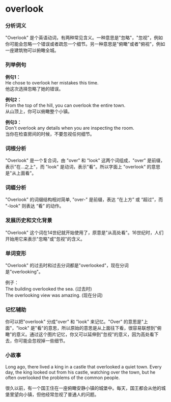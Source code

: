 # overlook

### 分析词义

  

"Overlook" 是个英语动词，有两种常见含义。一种意思是"忽略"，"忽视"，例如你可能会忽略一个错误或者疏忽一个细节。另一种意思是"俯瞰"或者"俯视"，例如一座建筑物可以俯瞰全城。

  

### 列举例句

  

**例句1：**  
He chose to overlook her mistakes this time.  
他这次选择忽略了她的错误。

  

**例句2：**  
From the top of the hill, you can overlook the entire town.  
从山顶上，你可以俯瞰整个小镇。

  

**例句3：**  
Don't overlook any details when you are inspecting the room.  
当你在检查房间的时候，不要忽视任何细节。

  

### 词根分析

  

"Overlook" 是一个复合词，由 "over" 和 "look" 这两个词组成，"over" 是前缀，表示"在...之上"，而 "look" 是动词，表示"看"。所以字面上 "overlook" 的意思是"从上面看"。

  

### 词缀分析

  

"Overlook" 的词缀结构相对简单, "over-" 是前缀，表达 “在上方” 或 “超过”，而 "-look" 则表达 “看” 的动作。

  

### 发展历史和文化背景

  

"Overlook" 这个词在14世纪就开始使用了，原意是"从高处看"。16世纪时，人们开始用它来表示"忽略"或"忽视"的含义。

  

### 单词变形

  

"Overlook" 的过去时和过去分词都是"overlooked"，现在分词是"overlooking"。

  

例子：  
The building overlooked the sea. (过去时)  
The overlooking view was amazing. (现在分词)

  

### 记忆辅助

  

你可以把"overlook" 分成"over" 和 "look" 来记忆。"Over" 的意思是"上面"，"look" 是"看"的意思，所以原始的意思是从上面往下看，很容易联想到"俯瞰"的意义。通过这个图片记忆，你又可以延伸到"忽视"的意义，因为高处看下去，你可能会忽视掉一些细节。

  

### 小故事

  

Long ago, there lived a king in a castle that overlooked a quiet town. Every day, the king looked out from his castle, watching over the town, but he often overlooked the problems of the common people.

  

很久以前，有一个国王住在一座俯瞰安静小镇的城堡中。每天，国王都会从他的城堡里望向小镇，但他经常忽视了普通人的问题。
